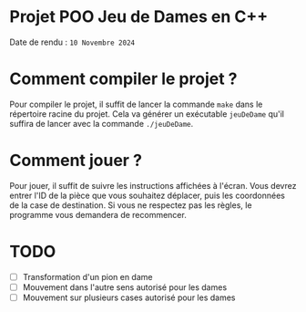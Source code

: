 # Projet POO Jeu de Dames en C++
Date de rendu : `10 Novembre 2024`

# Comment compiler le projet ?
Pour compiler le projet, il suffit de lancer la commande `make` dans le répertoire racine du projet. Cela va générer un exécutable `jeuDeDame` qu'il suffira de lancer avec la commande `./jeuDeDame`.

# Comment jouer ?
Pour jouer, il suffit de suivre les instructions affichées à l'écran. Vous devrez entrer l'ID de la pièce que vous souhaitez déplacer, puis les coordonnées de la case de destination. Si vous ne respectez pas les règles, le programme vous demandera de recommencer.


# TODO
- [ ] Transformation d'un pion en dame
- [ ] Mouvement dans l'autre sens autorisé pour les dames
- [ ] Mouvement sur plusieurs cases autorisé pour les dames